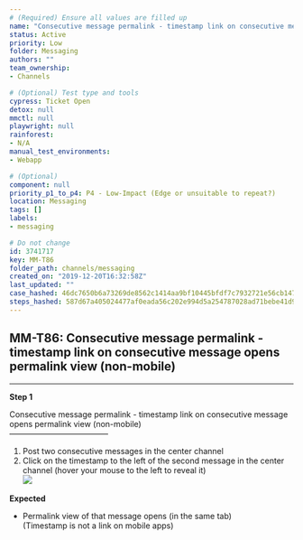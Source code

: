 ```yaml
---
# (Required) Ensure all values are filled up
name: "Consecutive message permalink - timestamp link on consecutive message opens permalink view (non-mobile)"
status: Active
priority: Low
folder: Messaging
authors: ""
team_ownership: 
- Channels

# (Optional) Test type and tools
cypress: Ticket Open
detox: null
mmctl: null
playwright: null
rainforest: 
- N/A
manual_test_environments: 
- Webapp

# (Optional)
component: null
priority_p1_to_p4: P4 - Low-Impact (Edge or unsuitable to repeat?)
location: Messaging
tags: []
labels: 
- messaging

# Do not change
id: 3741717
key: MM-T86
folder_path: channels/messaging
created_on: "2019-12-20T16:32:58Z"
last_updated: ""
case_hashed: 46dc7650b6a73269de8562c1414aa9bf10445bfdf7c7932721e56cb147063a0d91b77b9796a8181e2be40f021a07e798
steps_hashed: 587d67a405024477af0eada56c202e994d5a254787028ad71bebe41d9968bd9121fbc3ebf3352e110697ab9441306c60
---
```


## MM-T86: Consecutive message permalink - timestamp link on consecutive message opens permalink view (non-mobile)

---

**Step 1**

Consecutive message permalink - timestamp link on consecutive message opens permalink view (non-mobile)\
–––––––––––––––––––––––––

1. Post two consecutive messages in the center channel
2. Click on the timestamp to the left of the second message in the center channel (hover your mouse to the left to reveal it)
   \
   ![](https://smartbear-tm4j-prod-us-west-2-attachment-rich-text.s3.us-west-2.amazonaws.com/embedded-f3277290f945470c4add5d21ef3dc7ca7b74388fc7152bfb6b99ae58c66a95a8-1594390964662-1594390964661.png)

**Expected**

- Permalink view of that message opens (in the same tab)
  \
  (Timestamp is not a link on mobile apps)
